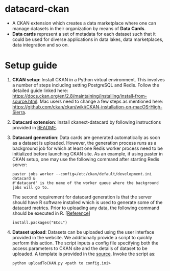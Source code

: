 # datacard-ckan

- A CKAN extension which creates a data marketplace where one can manage datasets in their organization by means of **Data Cards**.
- **Data cards** represent a set of metadata for each dataset such that it could be used for diverse applications in data lakes, data marketplaces, data integration and so on.

# Setup guide

1. **CKAN setup**: Install CKAN in a Python virtual environment. This involves a number of steps including setting PostgreSQL and Redis. Follow the detailed guide linked here: https://docs.ckan.org/en/2.8/maintaining/installing/install-from-source.html. Mac users need to change a few steps as mentioned here: https://github.com/ckan/ckan/wiki/CKAN-installation-on-macOS-High-Sierra.

2. **Datacard extension**: Install ckanext-datacard by following instructions provided in [README](https://github.com/qcri/datacard-ckan/blob/master/ckanext-datacard/README.rst).

3. **Datacard generation**: Data cards are generated automatically as soon as a dataset is uploaded. However, the generation process runs as a background job for which at least one Redis worker process need to be initialized before launching CKAN site. As an example, if using paster in CKAN setup, one may use the following command after starting Redis server:
   ```
   paster jobs worker --config=/etc/ckan/default/development.ini datacard &
   #'datacard' is the name of the worker queue where the background jobs will go to.
   ```
   The second requirement for datacard generation is that the server should have R software installed which is used to generate some of the datacard   metrics. Prior to uploading any data, the following command should be executed in R. [[Reference](https://github.com/lpfgarcia/ECoL)]
   ```
   install.packages("ECoL")
   ```
4. **Dataset upload**: Datasets can be uploaded using the user interface provided in the website. We additionally provide a script to quickly perform this action. The script inputs a config file specifying both the access parameters to CKAN site and the details of dataset to be uploaded. A template is provided in the [source](https://github.com/mayureshkunjir/datacard-ckan/blob/master/config.ini.template). Invoke the script as:
   ```
   python uploadToCKAN.py <path to config.ini>
   ```

